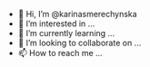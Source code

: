 - 👋 Hi, I’m @karinasmerechynska
- 👀 I’m interested in ...
- 🌱 I’m currently learning ...
- 💞️ I’m looking to collaborate on ...
- 📫 How to reach me ...

<!---
karinasmerechynska/karinasmerechynska is a ✨ special ✨ repository because its `README.md` (this file) appears on your GitHub profile.
You can click the Preview link to take a look at your changes.
--->
